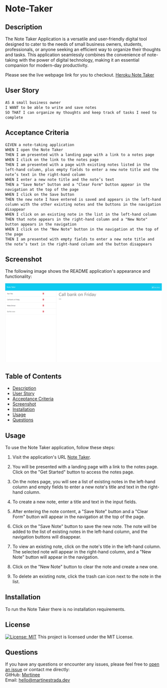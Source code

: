 # Note-Taker

## Description

The Note Taker Application is a versatile and user-friendly digital tool designed to cater to the needs of small business owners, students, professionals, or anyone seeking an efficient way to organize their thoughts and tasks. This application seamlessly combines the convenience of note-taking with the power of digital technology, making it an essential companion for modern-day productivity.

Please see the live webpage link for you to checkout. [Heroku Note Taker](https://note-taker-mee-b84c7795516f.herokuapp.com/)

## User Story

```
AS A small business owner
I WANT to be able to write and save notes
SO THAT I can organize my thoughts and keep track of tasks I need to complete
```

## Acceptance Criteria

```
GIVEN a note-taking application
WHEN I open the Note Taker
THEN I am presented with a landing page with a link to a notes page
WHEN I click on the link to the notes page
THEN I am presented with a page with existing notes listed in the left-hand column, plus empty fields to enter a new note title and the note’s text in the right-hand column
WHEN I enter a new note title and the note’s text
THEN a "Save Note" button and a "Clear Form" button appear in the navigation at the top of the page
WHEN I click on the Save button
THEN the new note I have entered is saved and appears in the left-hand column with the other existing notes and the buttons in the navigation disappear
WHEN I click on an existing note in the list in the left-hand column
THEN that note appears in the right-hand column and a "New Note" button appears in the navigation
WHEN I click on the "New Note" button in the navigation at the top of the page
THEN I am presented with empty fields to enter a new note title and the note’s text in the right-hand column and the button disappears
```

 ## Screenshot

  The following image shows the README application's appearance and functionality:

  ![Note Taker](./public/assets/images/Note-Taker.png "Screenshot")
  
  ## Table of Contents
  - [Description](#description)
  - [User Story](#user-story)
  - [Acceptance Criteria](#acceptance-criteria)
  - [Screenshot](#screenshot)
  - [Installation](#installation)
  - [Usage](#usage)
  - [Questions](#questions)

   ## Usage

To use the Note Taker application, follow these steps:

1. Visit the application's URL [Note Taker](https://note-taker-mee-b84c7795516f.herokuapp.com/).

2. You will be presented with a landing page with a link to the notes page. Click on the "Get Started" button to access the notes page.

3. On the notes page, you will see a list of existing notes in the left-hand column and empty fields to enter a new note's title and text in the right-hand column.

4. To create a new note, enter a title and text in the input fields.

5. After entering the note content, a "Save Note" button and a "Clear Form" button will appear in the navigation at the top of the page.

6. Click on the "Save Note" button to save the new note. The note will be added to the list of existing notes in the left-hand column, and the navigation buttons will disappear.

7. To view an existing note, click on the note's title in the left-hand column. The selected note will appear in the right-hand column, and a "New Note" button will appear in the navigation.

8. Click on the "New Note" button to clear the note and create a new one.

9. To delete an existing note, click the trash can icon next to the note in the list.

## Installation

To run the Note Taker there is no installation requirements.

## License
[![License: MIT](https://img.shields.io/badge/License-MIT-yellow.svg)](https://opensource.org/licenses) This project is licensed under the MIT License.

 ## Questions
If you have any questions or encounter any issues, please feel free to [open an issue](https://github.com/mxrtinee/Note-Taker/issues) or contact me directly:<br>
GitHub: [Mxrtinee](https://github.com/Mxrtinee)<br>
Email: [hello@martinestrada.dev](mailto:hello@martinestrada.dev)